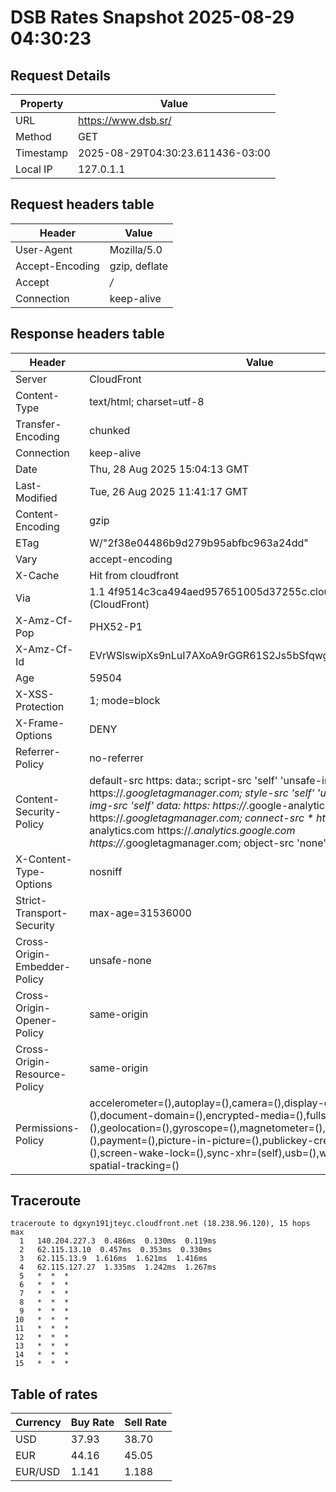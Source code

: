 # DSB Rates Snapshot 2025-08-29 04:30:23
## Request Details

| Property | Value |
|----------|-------|
| URL | https://www.dsb.sr/ |
| Method | GET |
| Timestamp | 2025-08-29T04:30:23.611436-03:00 |
| Local IP | 127.0.1.1 |
    
## Request headers table

| Header | Value |
|--------|-------|
| User-Agent | Mozilla/5.0 |
| Accept-Encoding | gzip, deflate |
| Accept | */* |
| Connection | keep-alive |

    
## Response headers table
| Header | Value |
|--------|-------|
| Server | CloudFront |
| Content-Type | text/html; charset=utf-8 |
| Transfer-Encoding | chunked |
| Connection | keep-alive |
| Date | Thu, 28 Aug 2025 15:04:13 GMT |
| Last-Modified | Tue, 26 Aug 2025 11:41:17 GMT |
| Content-Encoding | gzip |
| ETag | W/"2f38e04486b9d279b95abfbc963a24dd" |
| Vary | accept-encoding |
| X-Cache | Hit from cloudfront |
| Via | 1.1 4f9514c3ca494aed957651005d37255c.cloudfront.net (CloudFront) |
| X-Amz-Cf-Pop | PHX52-P1 |
| X-Amz-Cf-Id | EVrWSlswipXs9nLuI7AXoA9rGGR61S2Js5bSfqwgD9ZhGCtp8ZkLXQ== |
| Age | 59504 |
| X-XSS-Protection | 1; mode=block |
| X-Frame-Options | DENY |
| Referrer-Policy | no-referrer |
| Content-Security-Policy | default-src https: data:; script-src 'self' 'unsafe-inline' https://*.googletagmanager.com; style-src 'self' 'unsafe-inline' data:; img-src 'self' data: https: https://*.google-analytics.com https://*.googletagmanager.com; connect-src * https://*.google-analytics.com https://*.analytics.google.com https://*.googletagmanager.com; object-src 'none' |
| X-Content-Type-Options | nosniff |
| Strict-Transport-Security | max-age=31536000 |
| Cross-Origin-Embedder-Policy | unsafe-none |
| Cross-Origin-Opener-Policy | same-origin |
| Cross-Origin-Resource-Policy | same-origin |
| Permissions-Policy | accelerometer=(),autoplay=(),camera=(),display-capture=(),document-domain=(),encrypted-media=(),fullscreen=(),geolocation=(),gyroscope=(),magnetometer=(),microphone=(),midi=(),payment=(),picture-in-picture=(),publickey-credentials-get=(),screen-wake-lock=(),sync-xhr=(self),usb=(),web-share=(),xr-spatial-tracking=() |

## Traceroute 

```
traceroute to dgxyn191jteyc.cloudfront.net (18.238.96.120), 15 hops max
  1   140.204.227.3  0.486ms  0.130ms  0.119ms 
  2   62.115.13.10  0.457ms  0.353ms  0.330ms 
  3   62.115.13.9  1.616ms  1.621ms  1.416ms 
  4   62.115.127.27  1.335ms  1.242ms  1.267ms 
  5   *  *  * 
  6   *  *  * 
  7   *  *  * 
  8   *  *  * 
  9   *  *  * 
 10   *  *  * 
 11   *  *  * 
 12   *  *  * 
 13   *  *  * 
 14   *  *  * 
 15   *  *  * 

```


## Table of rates

| Currency | Buy Rate | Sell Rate |
|----------|----------|-----------|
| USD | 37.93 | 38.70 |
| EUR | 44.16 | 45.05 |
| EUR/USD | 1.141 | 1.188 |
